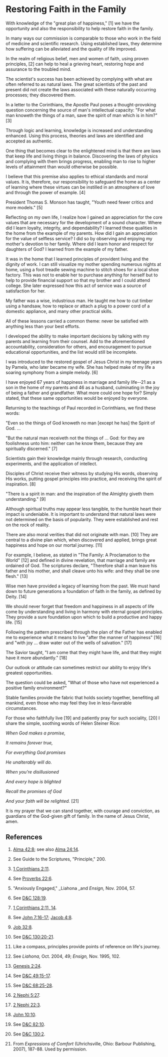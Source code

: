 # Restoring Faith in the Family

With knowledge of the "great plan of happiness," [1]  we have the opportunity
and also the responsibility to help restore faith in the family.

In many ways our commission is comparable to those who work in the field of
medicine and scientific research. Using established laws, they determine how
suffering can be alleviated and the quality of life improved.

In the realm of religious belief, men and women of faith, using proven
principles, [2]  can help to heal a grieving heart, restoring hope and
assurance to the troubled mind.

The scientist's success has been achieved by complying with what are often
referred to as natural laws. The great scientists of the past and present did
not create the laws associated with these naturally occurring processes; they
discovered them.

In a letter to the Corinthians, the Apostle Paul poses a thought-provoking
question concerning the source of man's intellectual capacity: "For what man
knoweth the things of a man, save the spirit of man which is in him?" [3]

Through logic and learning, knowledge is increased and understanding enhanced.
Using this process, theories and laws are identified and accepted as
authentic.

One thing that becomes clear to the enlightened mind is that there are laws
that keep life and living things in balance. Discovering the laws of physics
and complying with them brings progress, enabling man to rise to higher levels
of attainment than would otherwise be possible.

I believe that this premise also applies to ethical standards and moral
values. It is, therefore, our responsibility to safeguard the home as a center
of learning where these virtues can be instilled in an atmosphere of love and
through the power of example. [4]

President Thomas S. Monson has taught, "Youth need fewer critics and more
models." [5]

Reflecting on my own life, I realize how I gained an appreciation for the core
values that are necessary for the development of a sound character. Where did
I learn loyalty, integrity, and dependability? I learned these qualities in
the home from the example of my parents. How did I gain an appreciation for
the value of selfless service? I did so by observing and enjoying my mother's
devotion to her family. Where did I learn honor and respect for daughters of
God? I learned from the example of my father.

It was in the home that I learned principles of provident living and the
dignity of work. I can still visualize my mother spending numerous nights at
home, using a foot treadle sewing machine to stitch shoes for a local shoe
factory. This was not to enable her to purchase anything for herself but to
help to provide financial support so that my brother and I could attend
college. She later expressed how this act of service was a source of
satisfaction for her.

My father was a wise, industrious man. He taught me how to cut timber using a
handsaw, how to replace or attach a plug to a power cord of a domestic
appliance, and many other practical skills.

All of these lessons carried a common theme: never be satisfied with anything
less than your best efforts.

I developed the ability to make important decisions by talking with my parents
and learning from their counsel. Add to the aforementioned accountability,
consideration for others, and encouragement to pursue educational
opportunities, and the list would still be incomplete.

I was introduced to the restored gospel of Jesus Christ in my teenage years by
Pamela, who later became my wife. She has helped make of my life a soaring
symphony from a simple melody. [6]

I have enjoyed 67 years of happiness in marriage and family life--21 as a son
in the home of my parents and 46 as a husband, culminating in the joy of being
a father and grandfather. What more could one hope for? Simply stated, that
these same opportunities would be enjoyed by everyone.

Returning to the teachings of Paul recorded in Corinthians, we find these
words:

"Even so the things of God knoweth no man [except he has] the Spirit of God. ...

"But the natural man receiveth not the things of ... God: for they are
foolishness unto him: neither can he know them, because they are spiritually
discerned." [7]

Scientists gain their knowledge mainly through research, conducting
experiments, and the application of intellect.

Disciples of Christ receive their witness by studying His words, observing His
works, putting gospel principles into practice, and receiving the spirit of
inspiration. [8]

"There is a spirit in man: and the inspiration of the Almighty giveth them
understanding." [9]

Although spiritual truths may appear less tangible, to the humble heart their
impact is undeniable. It is important to understand that natural laws were not
determined on the basis of popularity. They were established and rest on the
rock of reality.

There are also moral verities that did not originate with man. [10]  They are
central to a divine plan which, when discovered and applied, brings great
happiness and hope on our mortal journey. [11]

For example, I believe, as stated in "The Family: A Proclamation to the World"
[12]  and defined in divine revelation, that marriage and family are ordained
of God. The scriptures declare, "Therefore shall a man leave his father and
his mother, and shall cleave unto his wife: and they shall be one flesh." [13]

Wise men have provided a legacy of learning from the past. We must hand down
to future generations a foundation of faith in the family, as defined by
Deity. [14]

We should never forget that freedom and happiness in all aspects of life come
by understanding and living in harmony with eternal gospel principles. They
provide a sure foundation upon which to build a productive and happy life.
[15]

Following the pattern prescribed through the plan of the Father has enabled me
to experience what it means to live "after the manner of happiness" [16]  and
"with joy ... draw water out of the wells of salvation." [17]

The Savior taught, "I am come that they might have life, and that they might
have it more abundantly." [18]

Our outlook or attitude can sometimes restrict our ability to enjoy life's
greatest opportunities.

The question could be asked, "What of those who have not experienced a
positive family environment?"

Stable families provide the fabric that holds society together, benefiting all
mankind, even those who may feel they live in less-favorable circumstances.

For those who faithfully live [19]  and patiently pray for such sociality,
[20]  I share the simple, soothing words of Helen Steiner Rice:

_When God makes a promise,_

_It remains forever true,_

_For everything God promises_

_He unalterably will do._

_When you're disillusioned_

_And every hope is blighted_

_Recall the promises of God_

_And your faith will be relighted._ [21]

It is my prayer that we can stand together, with courage and conviction, as
guardians of the God-given gift of family. In the name of Jesus Christ, amen.

## References

  1.   [Alma 42:8](https://www.lds.org/scriptures/bofm/alma/42.8?lang=eng#7); see also [Alma 24:14](https://www.lds.org/scriptures/bofm/alma/24.14?lang=eng#13).

  2.  See Guide to the Scriptures, "Principle," 200.

  3.   [1 Corinthians 2:11](https://www.lds.org/scriptures/nt/1-cor/2.11?lang=eng#10).

  4.  See [Proverbs 22:6](https://www.lds.org/scriptures/ot/prov/22.6?lang=eng#5).

  5.  "Anxiously Engaged," _Liahona _and _Ensign,_ Nov. 2004, 57.

  6.  See [D&amp;C 128:19](https://www.lds.org/scriptures/dc-testament/dc/128.19?lang=eng#18).

  7.   [1 Corinthians 2:11, 14](https://www.lds.org/scriptures/nt/1-cor/2.11%2C14?lang=eng#10).

  8.  See [John 7:16-17](https://www.lds.org/scriptures/nt/john/7.16-17?lang=eng#15); [Jacob 4:8](https://www.lds.org/scriptures/bofm/jacob/4.8?lang=eng#7).

  9.   [Job 32:8](https://www.lds.org/scriptures/ot/job/32.8?lang=eng#7).

  10.  See [D&amp;C 130:20-21](https://www.lds.org/scriptures/dc-testament/dc/130.20-21?lang=eng#19).

  11.  Like a compass, principles provide points of reference on life's journey.

  12.  See _Liahona,_ Oct. 2004, 49; _Ensign,_ Nov. 1995, 102.

  13.   [Genesis 2:24](https://www.lds.org/scriptures/ot/gen/2.24?lang=eng#23).

  14.  See [D&amp;C 49:15-17](https://www.lds.org/scriptures/dc-testament/dc/49.15-17?lang=eng#14).

  15.  See [D&amp;C 68:25-28](https://www.lds.org/scriptures/dc-testament/dc/68.25-28?lang=eng#24).

  16.   [2 Nephi 5:27](https://www.lds.org/scriptures/bofm/2-ne/5.27?lang=eng#26).

  17.   [2 Nephi 22:3](https://www.lds.org/scriptures/bofm/2-ne/22.3?lang=eng#2).

  18.   [John 10:10](https://www.lds.org/scriptures/nt/john/10.10?lang=eng#9).

  19.  See [D&amp;C 82:10](https://www.lds.org/scriptures/dc-testament/dc/82.10?lang=eng#9).

  20.  See [D&amp;C 130:2](https://www.lds.org/scriptures/dc-testament/dc/130.2?lang=eng#1).

  21.  From _Expressions of Comfort_ (Uhrichsville, Ohio: Barbour Publishing, 2007), 187-88\. Used by permission.

